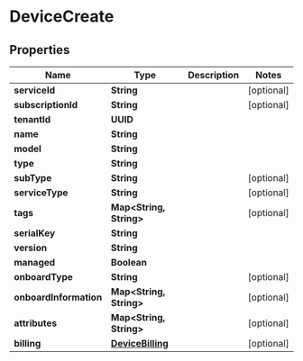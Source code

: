 

# DeviceCreate

## Properties

Name | Type | Description | Notes
------------ | ------------- | ------------- | -------------
**serviceId** | **String** |  |  [optional]
**subscriptionId** | **String** |  |  [optional]
**tenantId** | **UUID** |  | 
**name** | **String** |  | 
**model** | **String** |  | 
**type** | **String** |  | 
**subType** | **String** |  |  [optional]
**serviceType** | **String** |  |  [optional]
**tags** | **Map&lt;String, String&gt;** |  |  [optional]
**serialKey** | **String** |  | 
**version** | **String** |  | 
**managed** | **Boolean** |  | 
**onboardType** | **String** |  |  [optional]
**onboardInformation** | **Map&lt;String, String&gt;** |  |  [optional]
**attributes** | **Map&lt;String, String&gt;** |  |  [optional]
**billing** | [**DeviceBilling**](DeviceBilling.md) |  |  [optional]



